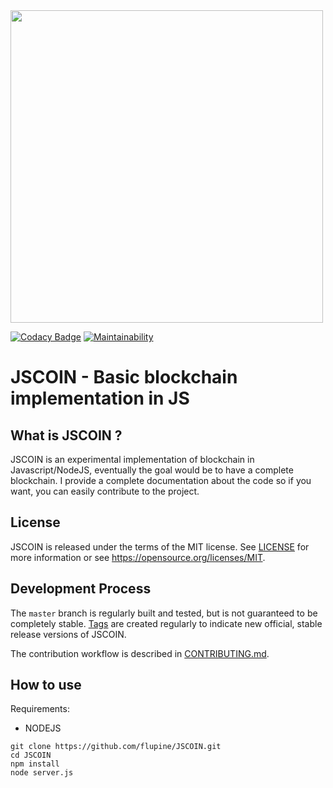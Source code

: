 <img src="https://i.imgur.com/PBesDnL.png" width="500" />

[![Codacy Badge](https://api.codacy.com/project/badge/Grade/7c4c6a3f20184cb584a32d99ccd1ab8c)](https://www.codacy.com/app/faurest.lupine/JSCOIN?utm_source=github.com&amp;utm_medium=referral&amp;utm_content=flupine/JSCOIN&amp;utm_campaign=Badge_Grade) 
[![Maintainability](https://api.codeclimate.com/v1/badges/b8df5b0ae380c1cf4eda/maintainability)](https://codeclimate.com/github/flupine/JSCOIN/maintainability)

JSCOIN - Basic blockchain implementation in JS
=====================================

What is JSCOIN ?
----------------

JSCOIN is an experimental implementation of blockchain in Javascript/NodeJS, eventually the goal would be to have a complete blockchain.
I provide a complete documentation about the code so if you want, you can easily contribute to the project.

License
-------

JSCOIN is released under the terms of the MIT license. See [LICENSE](LICENSE) for more
information or see https://opensource.org/licenses/MIT.

Development Process
-------------------

The `master` branch is regularly built and tested, but is not guaranteed to be
completely stable. [Tags](https://github.com/flupine/JSCOIN/tags) are created
regularly to indicate new official, stable release versions of JSCOIN.

The contribution workflow is described in [CONTRIBUTING.md](CONTRIBUTING.md).

How to use
-----------

Requirements:
- NODEJS

```
git clone https://github.com/flupine/JSCOIN.git
cd JSCOIN
npm install
node server.js
```
